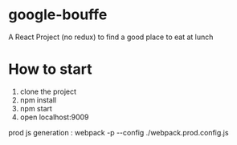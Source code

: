 # google-bouffe
A React Project (no redux) to find a good place to eat at lunch


# How to start 
1. clone the project
2. npm install
3. npm start
4. open localhost:9009

prod js generation : webpack -p --config ./webpack.prod.config.js